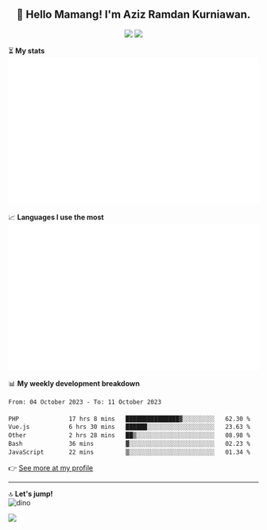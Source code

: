 <h2 align="center">👋 Hello Mamang! I'm Aziz Ramdan Kurniawan.</h2>  
<p align="center">
  <img src="https://komarev.com/ghpvc/?username=azizramdan">
  <img src="https://wakatime.com/badge/user/90056fa0-4c31-4eca-954e-2a3ac05896f9.svg">
</p>
    
⏳ **My stats**  
![](https://raw.githubusercontent.com/azizramdan/github-stats/master/generated/overview.svg#gh-dark-mode-only)

📈 **Languages I use the most**  
![](https://raw.githubusercontent.com/azizramdan/github-stats/master/generated/languages.svg#gh-dark-mode-only)

📊 **My weekly development breakdown**
<!--START_SECTION:waka-->

```txt
From: 04 October 2023 - To: 11 October 2023

PHP              17 hrs 8 mins   ███████████████▓░░░░░░░░░   62.30 %
Vue.js           6 hrs 30 mins   ██████░░░░░░░░░░░░░░░░░░░   23.63 %
Other            2 hrs 28 mins   ██▒░░░░░░░░░░░░░░░░░░░░░░   08.98 %
Bash             36 mins         ▓░░░░░░░░░░░░░░░░░░░░░░░░   02.23 %
JavaScript       22 mins         ▒░░░░░░░░░░░░░░░░░░░░░░░░   01.34 %
```

<!--END_SECTION:waka-->
👉 [See more at my profile](https://wakatime.com/@azizramdan)
***
🔝 **Let's jump!**  
![dino](https://raw.githubusercontent.com/azizramdan/azizramdan/master/dino.gif)  

![](https://hit.yhype.me/github/profile?user_id=27954794)
